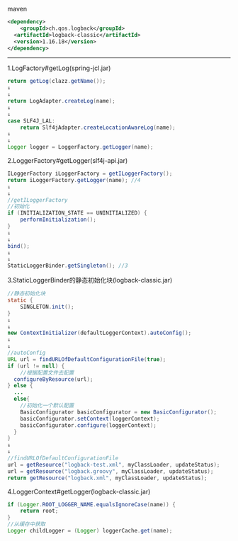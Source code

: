 maven

```xml
<dependency>
	<groupId>ch.qos.logback</groupId>
  <artifactId>logback-classic</artifactId>
  <version>1.16.18</version>
</dependency>
```

---

1.LogFactory#getLog(spring-jcl.jar)

```java
return getLog(clazz.getName());
↓
↓
return LogAdapter.createLog(name);
↓
↓
case SLF4J_LAL:
	return Slf4jAdapter.createLocationAwareLog(name);
↓
↓
Logger logger = LoggerFactory.getLogger(name);
```

2.LoggerFactory#getLogger(slf4j-api.jar)

```java
ILoggerFactory iLoggerFactory = getILoggerFactory();
return iLoggerFactory.getLogger(name); //4
↓
↓
//getILoggerFactory
//初始化
if (INITIALIZATION_STATE == UNINITIALIZED) {
	performInitialization();
}
↓
↓
bind();
↓
↓
StaticLoggerBinder.getSingleton(); //3
```

3.StaticLoggerBinder的静态初始化块(logback-classic.jar)

```java
//静态初始化块
static {
	SINGLETON.init();
}
↓
↓
new ContextInitializer(defaultLoggerContext).autoConfig();
↓
↓
//autoConfig
URL url = findURLOfDefaultConfigurationFile(true);
if (url != null) {
	//根据配置文件去配置
  configureByResource(url);
} else {
  ...
  else{
    //初始化一个默认配置
    BasicConfigurator basicConfigurator = new BasicConfigurator();
    basicConfigurator.setContext(loggerContext);
    basicConfigurator.configure(loggerContext);
  }
}
↓
↓
//findURLOfDefaultConfigurationFile
url = getResource("logback-test.xml", myClassLoader, updateStatus);
url = getResource("logback.groovy", myClassLoader, updateStatus);
return getResource("logback.xml", myClassLoader, updateStatus);
```

4.LoggerContext#getLogger(logback-classic.jar)

```java
if (Logger.ROOT_LOGGER_NAME.equalsIgnoreCase(name)) {
	return root;
}
//从缓存中获取
Logger childLogger = (Logger) loggerCache.get(name);
```





